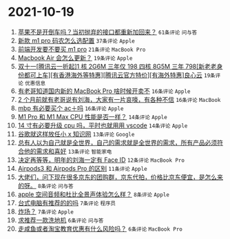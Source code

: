 # 2021-10-19

1. [苹果不是开倒车吗？当初抛弃的接口都重新加回来？](https://www.v2ex.com/t/808718) `61条评论` `问与答`
1. [新款 m1 pro 码农怎么选配置](https://www.v2ex.com/t/808752) `37条评论` `Apple`
1. [前端开发要不要买 m1 pro](https://www.v2ex.com/t/808758) `21条评论` `MacBook Pro`
1. [Macbook Air 会怎么更新？](https://www.v2ex.com/t/808730) `19条评论` `Apple`
1. [双十一[腾讯云一折起]1 核 2G6M 三年仅 198 四核 8G5M 三年 798[新老老身份都可上车][有香港海外等特惠][腾讯云官方特价][有海外特惠]良心云](https://www.v2ex.com/t/808717) `19条评论` `优惠信息`
1. [有老哥知道国内新的 MacBook Pro 啥时候开卖不](https://www.v2ex.com/t/808731) `16条评论` `Apple`
1. [2 个月前就有老哥说有刘海，大家有一片哀嚎，有各种不信](https://www.v2ex.com/t/808716) `16条评论` `MacBook`
1. [mbp 有必要买个 ac＋吗](https://www.v2ex.com/t/808714) `16条评论` `Apple`
1. [M1 Pro 和 M1 Max CPU 性能是否一样？](https://www.v2ex.com/t/808764) `14条评论` `Apple`
1. [14 寸有必要升级 cpu 吗，平时也就用用 vscode](https://www.v2ex.com/t/808734) `14条评论` `Apple`
1. [谷歌就这样放任小 x 知识网](https://www.v2ex.com/t/808755) `13条评论` `Google`
1. [总有人以为自己就是全世界，自己的需求就是全世界的需求，所有产品必须符合他的需求和喜好](https://www.v2ex.com/t/808751) `13条评论` `智能家电`
1. [决定再等等，明年的刘海一定有 Face ID](https://www.v2ex.com/t/808737) `12条评论` `MacBook Pro`
1. [Airpods3 和 Airpods Pro 的区别](https://www.v2ex.com/t/808743) `11条评论` `Apple`
1. [大佬们，问下现在很多京东的团购群，京东代拍，价格比京东便宜，是怎么来的呀。](https://www.v2ex.com/t/808732) `8条评论` `问与答`
1. [apple 空间音频和杜比全景声体验怎么样？](https://www.v2ex.com/t/808729) `8条评论` `Apple`
1. [台式电脑有推荐的的吗](https://www.v2ex.com/t/808712) `7条评论` `程序员`
1. [炸场？](https://www.v2ex.com/t/808711) `7条评论` `Apple`
1. [求推荐一款洗地机](https://www.v2ex.com/t/808742) `6条评论` `问与答`
1. [走咸鱼或者淘宝教育优惠有什么风险吗？](https://www.v2ex.com/t/808715) `6条评论` `MacBook Pro`
